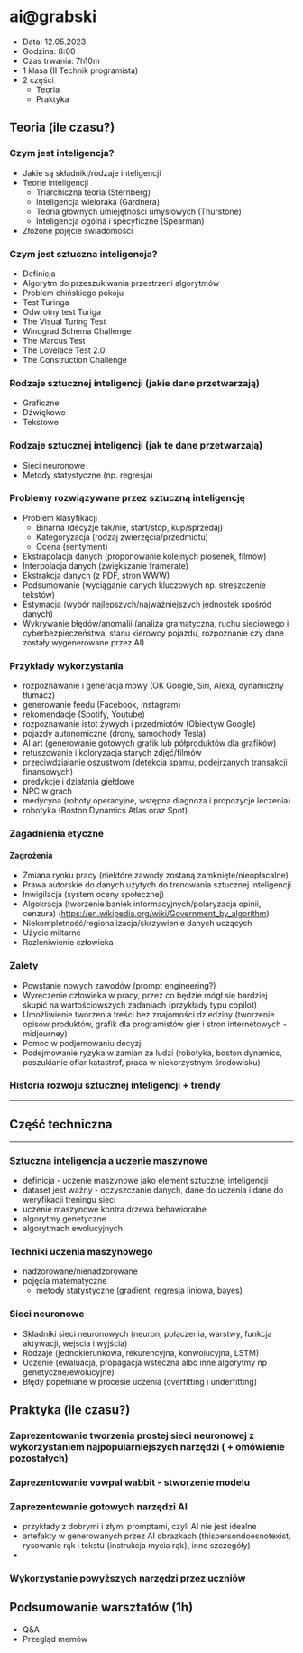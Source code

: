 
# ai@grabski
 - Data: 12.05.2023
 - Godzina: 8:00
 - Czas trwania: 7h10m
 - 1 klasa (II Technik programista)
 - 2 części
    - Teoria
    - Praktyka

## Teoria (ile czasu?)
### Czym jest inteligencja?
 - Jakie są składniki/rodzaje inteligencji
 - Teorie inteligencji
	 - Triarchiczna teoria (Sternberg)
	 - Inteligencja wieloraka (Gardnera)
	 - Teoria głównych umiejętności umysłowych (Thurstone)
	 - Inteligencja ogólna i specyficzne (Spearman)
 - Złożone pojęcie świadomości
### Czym jest sztuczna inteligencja?
 - Definicja
 - Algorytm do przeszukiwania przestrzeni algorytmów
 - Problem chińskiego pokoju
 - Test Turinga
 - Odwrotny test Turiga
 - The Visual Turing Test
 - Winograd Schema Challenge
 - The Marcus Test
 - The Lovelace Test 2.0
 - The Construction Challenge
### Rodzaje sztucznej inteligencji (jakie dane przetwarzają)
 - Graficzne
 - Dźwiękowe
 - Tekstowe
### Rodzaje sztucznej inteligencji (jak te dane przetwarzają)
- Sieci neuronowe
- Metody statystyczne (np. regresja)
### Problemy rozwiązywane przez sztuczną inteligencję
- Problem klasyfikacji
	- Binarna (decyzje tak/nie, start/stop, kup/sprzedaj)
	- Kategoryzacja (rodzaj zwierzęcia/przedmiotu)
	- Ocena (sentyment)
- Ekstrapolacja danych (proponowanie kolejnych piosenek, filmów)
- Interpolacja danych (zwiększanie framerate)
- Ekstrakcja danych (z PDF, stron WWW)
- Podsumowanie (wyciąganie danych kluczowych np. streszczenie tekstów)
- Estymacja (wybór najlepszych/najważniejszych jednostek spośród danych)
- Wykrywanie błędów/anomalii (analiza gramatyczna, ruchu sieciowego i cyberbezpieczeństwa, stanu kierowcy pojazdu, rozpoznanie czy dane zostały wygenerowane przez AI)
### Przykłady wykorzystania
- rozpoznawanie i generacja mowy (OK Google, Siri, Alexa, dynamiczny tłumacz)
- generowanie feedu (Facebook, Instagram)
- rekomendacje (Spotify, Youtube)
- rozpoznawanie istot żywych i przedmiotów (Obiektyw Google)
- pojazdy autonomiczne (drony, samochody Tesla)
- AI art (generowanie gotowych grafik lub półproduktów dla grafików)
- retuszowanie i koloryzacja starych zdjęć/filmów
- przeciwdziałanie oszustwom (detekcja spamu, podejrzanych transakcji finansowych)
- predykcje i działania giełdowe
- NPC w grach
- medycyna (roboty operacyjne, wstępna diagnoza i propozycje leczenia)
- robotyka (Boston Dynamics Atlas oraz Spot)
### Zagadnienia etyczne 
#### Zagrożenia
- Zmiana rynku pracy (niektóre zawody zostaną zamknięte/nieopłacalne)
- Prawa autorskie do danych użytych do trenowania sztucznej inteligencji
- Inwigilacja (system oceny społecznej)
- Algokracja (tworzenie baniek informacyjnych/polaryzacja opinii, cenzura) (https://en.wikipedia.org/wiki/Government_by_algorithm)
- Niekompletność/regionalizacja/skrzywienie danych uczących
- Użycie miltarne
- Rozleniwienie człowieka
### Zalety
- Powstanie nowych zawodów (prompt engineering?)
- Wyręczenie człowieka w pracy, przez co będzie mógł się bardziej skupić na wartościowszych zadaniach (przykłady typu copilot)
- Umożliwienie tworzenia treści bez znajomości dziedziny (tworzenie opisów produktów, grafik dla programistów gier i stron internetowych - midjourney)
- Pomoc w podjemowaniu decyzji
- Podejmowanie ryzyka w zamian za ludzi (robotyka, boston dynamics, poszukianie ofiar katastrof, praca w niekorzystnym środowisku)
### Historia rozwoju sztucznej inteligencji + trendy
---
## Część techniczna 
---
### Sztuczna inteligencja a uczenie maszynowe
- definicja - uczenie maszynowe jako element sztucznej inteligencji
- dataset jest ważny - oczyszczanie danych, dane do uczenia i dane do weryfikacji treningu sieci
- uczenie maszynowe kontra drzewa behawioralne
- algorytmy genetyczne
- algorytmach ewolucyjnych
### Techniki uczenia maszynowego
- nadzorowane/nienadzorowane 
- pojęcia matematyczne
	- metody statystyczne (gradient, regresja liniowa, bayes)
### Sieci neuronowe
- Składniki sieci neuronowych (neuron, połączenia, warstwy, funkcja aktywacji, wejścia i wyjścia)
- Rodzaje (jednokierunkowa, rekurencyjna, konwolucyjna, LSTM)
- Uczenie (ewaluacja, propagacja wsteczna albo inne algorytmy np genetyczne/ewolucyjne)
- Błędy popełniane w procesie uczenia (overfitting i underfitting)
## Praktyka (ile czasu?)
### Zaprezentowanie tworzenia prostej sieci neuronowej z wykorzystaniem najpopularniejszych narzędzi ( + omówienie pozostałych)
### Zaprezentowanie vowpal wabbit - stworzenie modelu
### Zaprezentowanie gotowych narzędzi AI
- przykłady z dobrymi i złymi promptami, czyli AI nie jest idealne
- artefakty w generowanych przez AI obrazkach (thispersondoesnotexist, rysowanie rąk i tekstu {instrukcja mycia rąk}, inne szczegóły)
- 

### Wykorzystanie powyższych narzędzi przez uczniów
## Podsumowanie warsztatów (1h)
 - Q&A
 - Przegląd memów
